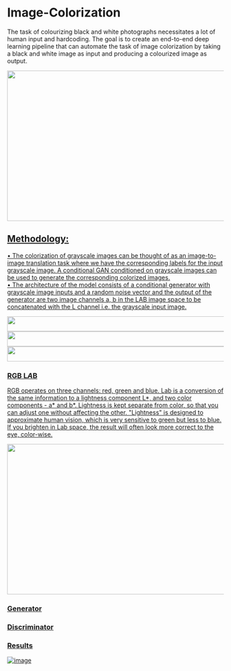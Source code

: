 # Image-Colorization

The task of colourizing black and white photographs necessitates a lot of human input and hardcoding. The goal is to create an end-to-end deep learning pipeline that can automate the task of image colorization by taking a black and white image as input and producing a colourized image as output.

<a href="url"><img src="https://user-images.githubusercontent.com/96406063/176648573-ffd59db0-431c-46b0-aa52-642a661229d5.png" width="720" height = "350">

## Methodology:

•	The colorization of grayscale images can be thought of as an image-to-image translation task where we have the corresponding labels for the input grayscale image. A conditional GAN conditioned on grayscale images can be used to generate the corresponding colorized images.</br>
•	The architecture of the model consists of a conditional generator with grayscale image inputs and a random noise vector and the output of the generator are two image channels a, b in the LAB image space to be concatenated with the L channel i.e. the grayscale input image.

<a href="url"><img src="https://user-images.githubusercontent.com/96406063/176681673-337b10ab-ac3d-4552-9db5-f2d003ce0200.png" width="720" height = "35">
  <a href="url"><img src="https://user-images.githubusercontent.com/96406063/176681474-04b8e936-8095-4260-a4b4-e4d53f9047d7.png" width="720" height = "35">
<a href="url"><img src="https://user-images.githubusercontent.com/96406063/176681259-7b140bc9-9bc8-4d4c-bfce-5e5c47ede77a.png" width="720" height = "35">

### RGB L*A*B

RGB operates on three channels: red, green and blue. Lab is a conversion of the same information to a lightness component L*, and two color components - a* and b*. Lightness is kept separate from color, so that you can adjust one without affecting the other. "Lightness" is designed to approximate human vision, which is very sensitive to green but less to blue. If you brighten in Lab space, the result will often look more correct to the eye, color-wise. 

<a href="url"><img src="https://user-images.githubusercontent.com/96406063/176662878-a3327a91-ea30-4600-ac23-9bb934b30de7.png" width="720" height = "350">


### Generator

### Discriminator
  
### Results

  ![image](https://user-images.githubusercontent.com/96406063/176685572-d9e0a967-2709-49e6-80e0-de750f8b22a9.png)
  
  
  
